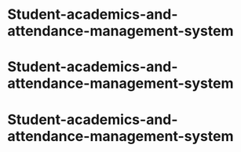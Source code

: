 # Student-academics-and-attendance-management-system
# Student-academics-and-attendance-management-system
# Student-academics-and-attendance-management-system
